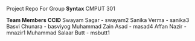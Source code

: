 Project Repo For Group **Syntax** CMPUT 301

**Team Members**          **CCID**
Swayam Sagar  -            swayam2
Sanika Verma  -            sanika3
Basvi Chunara -            basviyog
Muhammad Zain Asad -       masad4
Affan Nazir  -             mnazir1
Muhammad Salaar Butt -     msbutt1
 

